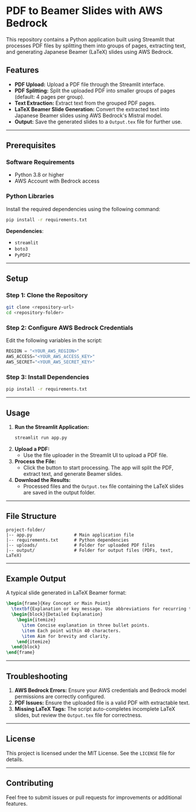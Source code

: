 # PDF to Beamer Slides with AWS Bedrock

This repository contains a Python application built using Streamlit that processes PDF files by splitting them into groups of pages, extracting text, and generating Japanese Beamer (LaTeX) slides using AWS Bedrock.

## Features
- **PDF Upload:** Upload a PDF file through the Streamlit interface.
- **PDF Splitting:** Split the uploaded PDF into smaller groups of pages (default: 4 pages per group).
- **Text Extraction:** Extract text from the grouped PDF pages.
- **LaTeX Beamer Slide Generation:** Convert the extracted text into Japanese Beamer slides using AWS Bedrock's Mistral model.
- **Output:** Save the generated slides to a `Output.tex` file for further use.

---

## Prerequisites
### Software Requirements
- Python 3.8 or higher
- AWS Account with Bedrock access

### Python Libraries
Install the required dependencies using the following command:
```bash
pip install -r requirements.txt
```
**Dependencies**:
- `streamlit`
- `boto3`
- `PyPDF2`

---

## Setup
### Step 1: Clone the Repository
```bash
git clone <repository-url>
cd <repository-folder>
```

### Step 2: Configure AWS Bedrock Credentials
Edit the following variables in the script:
```python
REGION = "<YOUR_AWS_REGION>"
AWS_ACCESS="<YOUR_AWS_ACCESS_KEY>"
AWS_SECRET="<YOUR_AWS_SECRET_KEY>"
```

### Step 3: Install Dependencies
```bash
pip install -r requirements.txt
```

---

## Usage
1. **Run the Streamlit Application:**
   ```bash
   streamlit run app.py
   ```
2. **Upload a PDF:**
   - Use the file uploader in the Streamlit UI to upload a PDF file.
3. **Process the File:**
   - Click the button to start processing. The app will split the PDF, extract text, and generate Beamer slides.
4. **Download the Results:**
   - Processed files and the `Output.tex` file containing the LaTeX slides are saved in the output folder.

---

## File Structure
```
project-folder/
|-- app.py                # Main application file
|-- requirements.txt      # Python dependencies
|-- uploads/              # Folder for uploaded PDF files
|-- output/               # Folder for output files (PDFs, text, LaTeX)
```

---

## Example Output
A typical slide generated in LaTeX Beamer format:
```latex
\begin{frame}{Key Concept or Main Point}
  \textbf{Explanation or key message. Use abbreviations for recurring terms.}
  \begin{block}{Detailed Explanation}
    \begin{itemize}
      \item Concise explanation in three bullet points.
      \item Each point within 40 characters.
      \item Aim for brevity and clarity.
    \end{itemize}
  \end{block}
\end{frame}
```

---

## Troubleshooting
1. **AWS Bedrock Errors:** Ensure your AWS credentials and Bedrock model permissions are correctly configured.
2. **PDF Issues:** Ensure the uploaded file is a valid PDF with extractable text.
3. **Missing LaTeX Tags:** The script auto-completes incomplete LaTeX slides, but review the `Output.tex` file for correctness.

---

## License
This project is licensed under the MIT License. See the `LICENSE` file for details.

---

## Contributing
Feel free to submit issues or pull requests for improvements or additional features.


